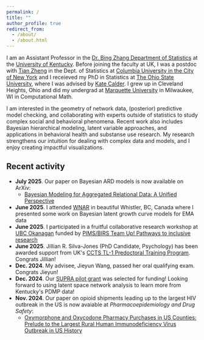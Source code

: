 ```yaml
---
permalink: /
title: ""
author_profile: true
redirect_from: 
  - /about/
  - /about.html
---
```


I am an Assistant Professor in the [Dr. Bing Zhang Department of Statistics](https://stat.as.uky.edu/) at the [University of Kentucky](https://www.uky.edu/). Before joining the faculty at UK, I was a postdoc with [Tian Zheng](https://sites.stat.columbia.edu/tzheng/) in the Dept. of Statistics at [Columbia University in the City of New York](https://www.columbia.edu/) and I receieved my PhD in Statistics at [The Ohio State University](https://www.osu.edu/), where I was advised by [Kate Calder](https://cacalder.com/). I grew up in Cleveland Heights, Ohio and did my undergrad at [Marquette University](https://www.marquette.edu/) in Milwaukee, WI in Computational Math.

I am interested in the geometry of network data, (posterior) predictive model checking, and collaborating with experts outside of statistics to study complex social and behavioral phenomena.  Recent work also includes Bayesian hierarchical modeling, latent variable approaches, and applications in behavioral health and substanse use research. My research strengthens our intuition for dealing with complex data and models, and I enjoy creating impactful visualizations.




Recent activity
-----

* **July 2025**. Our paper on Bayesian ARD models is now available on ArXiv:
    * [Bayesian Modeling for Aggregated Relational Data: A Unified Perspective](https://arxiv.org/abs/2506.21353)
* **June 2025**. I attended [WNAR](https://wnarofibs.wildapricot.org/wnar2025) in beautiful Whistler, BC, Canada where I presented some work on Bayesian latent growth curve models for EMA data
* **June 2025**. I participated in a fruitful collaborative research workshop at [UBC Okanagan](https://ok.ubc.ca/) funded by [PIMS/BIRS Team Up! Pathways to inclusive research](https://www.pims.math.ca/programs/scientific/mentorship-early-career-programs/pimsbirs-team-pathways-inclusive-research)
* **June 2025**. Jillian R. Silva-Jones (PhD Candidate, Psychology) has been awarded support from UK's [CCTS TL-1 Predoctoral Training Program](https://www.ccts.uky.edu/education-training/career-development-and-training-programs/tl1-clinical-translational-science/tl1).  Congrats Jillian!
* **Dec. 2024**. My advisee, Jieyun Wang, passed her oral qualifying exam.  Congrats Jieyun!
* **Dec. 2024**. Our [SUPRA pilot grant](https://research.uky.edu/research-priorities/SUPRA/pilot-grants-faculty) was selected for funding! Looking forward to using latent space network analysis to learn more from Kentucky's PDMP data!
* **Nov. 2024**. Our paper on opioid shipments leading up to the largest HIV outbreak in the US is now avaiable at *Pharmacoepidemiology and Drug Safety*:
    * [Oxymorphone and Oxycodone Pharmacy Purchases in US Counties: Prelude to the Largest Rural Human Immunodeficiency Virus Outbreak in US History](https://onlinelibrary.wiley.com/doi/10.1002/pds.70066)
